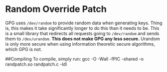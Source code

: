 # Random Override Patch
GPG uses `/dev/random` to provide random data when generating keys. Thing is, this makes it take significantly longer to do this than it needs to be. This is a small library that redirects all requests going to `/dev/random` and sends them to `/dev/urandom`. **This does not make GPG any less secure.** Urandom is only more secure when using information theoretic secure algorithms, which GPG is not.

##Compiling
To compile, simply run:
    gcc -O -Wall -fPIC -shared -o randpatch.so randpatch.c -ldl
